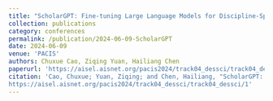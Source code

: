 ```yaml
---
title: "ScholarGPT: Fine-tuning Large Language Models for Discipline-Specific Academic Paper Writing"
collection: publications
category: conferences
permalink: /publication/2024-06-09-ScholarGPT
date: 2024-06-09
venue: 'PACIS'
authors: Chuxue Cao, Ziqing Yuan, Hailiang Chen
paperurl: 'https://aisel.aisnet.org/pacis2024/track04_dessci/track04_dessci/1/'
citation: 'Cao, Chuxue; Yuan, Ziqing; and Chen, Hailiang, "ScholarGPT: Fine-tuning Large Language Models for Discipline-Specific Academic Paper Writing" (2024). PACIS 2024 Proceedings. 1. 
https://aisel.aisnet.org/pacis2024/track04_dessci/track04_dessci/1'
---
```

